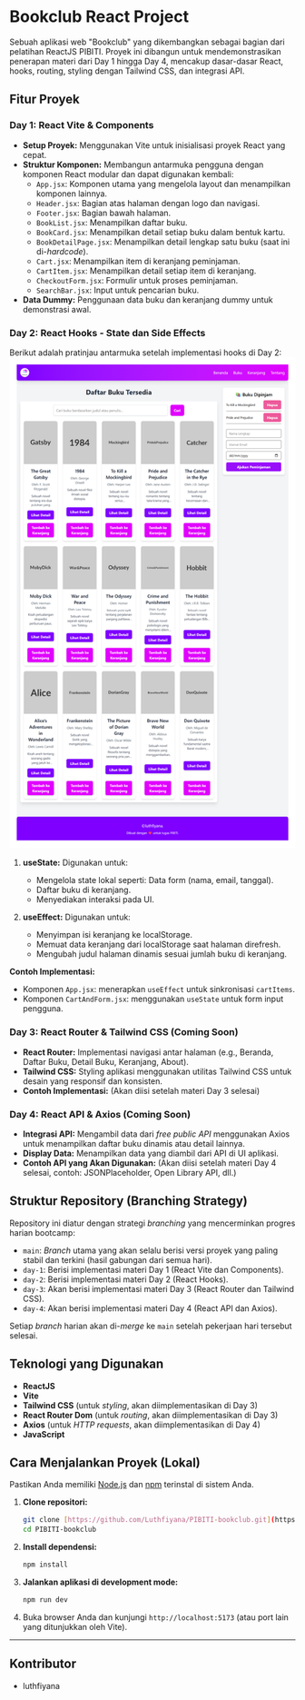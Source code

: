 # Bookclub React Project

Sebuah aplikasi web "Bookclub" yang dikembangkan sebagai bagian dari pelatihan ReactJS PIBITI. Proyek ini dibangun untuk mendemonstrasikan penerapan materi dari Day 1 hingga Day 4, mencakup dasar-dasar React, hooks, routing, styling dengan Tailwind CSS, dan integrasi API.

## Fitur Proyek

### Day 1: React Vite & Components

- **Setup Proyek:** Menggunakan Vite untuk inisialisasi proyek React yang cepat.
- **Struktur Komponen:** Membangun antarmuka pengguna dengan komponen React modular dan dapat digunakan kembali:
  - `App.jsx`: Komponen utama yang mengelola layout dan menampilkan komponen lainnya.
  - `Header.jsx`: Bagian atas halaman dengan logo dan navigasi.
  - `Footer.jsx`: Bagian bawah halaman.
  - `BookList.jsx`: Menampilkan daftar buku.
  - `BookCard.jsx`: Menampilkan detail setiap buku dalam bentuk kartu.
  - `BookDetailPage.jsx`: Menampilkan detail lengkap satu buku (saat ini di-_hardcode_).
  - `Cart.jsx`: Menampilkan item di keranjang peminjaman.
  - `CartItem.jsx`: Menampilkan detail setiap item di keranjang.
  - `CheckoutForm.jsx`: Formulir untuk proses peminjaman.
  - `SearchBar.jsx`: Input untuk pencarian buku.
- **Data Dummy:** Penggunaan data buku dan keranjang dummy untuk demonstrasi awal.

### Day 2: React Hooks - State dan Side Effects

Berikut adalah pratinjau antarmuka setelah implementasi hooks di Day 2:
![Day 2 Preview](src\assets\Day2_Preview.png)

1. **useState:** Digunakan untuk:

   - Mengelola state lokal seperti: Data form (nama, email, tanggal).
   - Daftar buku di keranjang.
   - Menyediakan interaksi pada UI.

2. **useEffect:** Digunakan untuk:
   - Menyimpan isi keranjang ke localStorage.
   - Memuat data keranjang dari localStorage saat halaman direfresh.
   - Mengubah judul halaman dinamis sesuai jumlah buku di keranjang.

**Contoh Implementasi:**

- Komponen `App.jsx`: menerapkan `useEffect` untuk sinkronisasi `cartItems`.
- Komponen `CartAndForm.jsx`: menggunakan `useState` untuk form input pengguna.

### Day 3: React Router & Tailwind CSS (Coming Soon)

- **React Router:** Implementasi navigasi antar halaman (e.g., Beranda, Daftar Buku, Detail Buku, Keranjang, About).
- **Tailwind CSS:** Styling aplikasi menggunakan utilitas Tailwind CSS untuk desain yang responsif dan konsisten.
- **Contoh Implementasi:** (Akan diisi setelah materi Day 3 selesai)

### Day 4: React API & Axios (Coming Soon)

- **Integrasi API:** Mengambil data dari _free public API_ menggunakan Axios untuk menampilkan daftar buku dinamis atau detail lainnya.
- **Display Data:** Menampilkan data yang diambil dari API di UI aplikasi.
- **Contoh API yang Akan Digunakan:** (Akan diisi setelah materi Day 4 selesai, contoh: JSONPlaceholder, Open Library API, dll.)

## Struktur Repository (Branching Strategy)

Repository ini diatur dengan strategi _branching_ yang mencerminkan progres harian bootcamp:

- `main`: _Branch_ utama yang akan selalu berisi versi proyek yang paling stabil dan terkini (hasil gabungan dari semua hari).
- `day-1`: Berisi implementasi materi Day 1 (React Vite dan Components).
- `day-2`: Berisi implementasi materi Day 2 (React Hooks).
- `day-3`: Akan berisi implementasi materi Day 3 (React Router dan Tailwind CSS).
- `day-4`: Akan berisi implementasi materi Day 4 (React API dan Axios).

Setiap _branch_ harian akan di-_merge_ ke `main` setelah pekerjaan hari tersebut selesai.

## Teknologi yang Digunakan

- **ReactJS**
- **Vite**
- **Tailwind CSS** (untuk _styling_, akan diimplementasikan di Day 3)
- **React Router Dom** (untuk _routing_, akan diimplementasikan di Day 3)
- **Axios** (untuk _HTTP requests_, akan diimplementasikan di Day 4)
- **JavaScript**

## Cara Menjalankan Proyek (Lokal)

Pastikan Anda memiliki [Node.js](https://nodejs.org/) dan [npm](https://www.npmjs.com/) terinstal di sistem Anda.

1.  **Clone repositori:**

    ```bash
    git clone [https://github.com/Luthfiyana/PIBITI-bookclub.git](https://github.com/Luthfiyana/PIBITI-bookclub.git)
    cd PIBITI-bookclub
    ```

2.  **Install dependensi:**

    ```bash
    npm install
    ```

3.  **Jalankan aplikasi di development mode:**

    ```bash
    npm run dev
    ```

4.  Buka browser Anda dan kunjungi `http://localhost:5173` (atau port lain yang ditunjukkan oleh Vite).

---

## Kontributor

- luthfiyana
